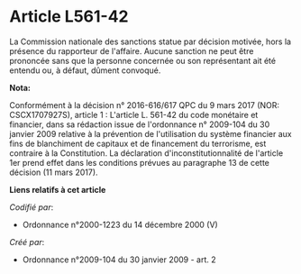 # Article L561-42

La Commission nationale des sanctions statue par décision motivée, hors la présence du rapporteur de l'affaire. Aucune
sanction ne peut être prononcée sans que la personne concernée ou son représentant ait été entendu ou, à défaut, dûment
convoqué.

**Nota:**

Conformément à la décision n° 2016-616/617 QPC du 9 mars 2017 (NOR: CSCX1707927S), article 1 : L'article L. 561-42 du code
monétaire et financier, dans sa rédaction issue de l'ordonnance n° 2009-104 du 30 janvier 2009 relative à la prévention de
l'utilisation du système financier aux fins de blanchiment de capitaux et de financement du terrorisme, est contraire à la
Constitution. La déclaration d'inconstitutionnalité de l'article 1er prend effet dans les conditions prévues au paragraphe 13
de cette décision (11 mars 2017).

**Liens relatifs à cet article**

_Codifié par_:

  - Ordonnance n°2000-1223 du 14 décembre 2000 (V)

_Créé par_:

  - Ordonnance n°2009-104 du 30 janvier 2009 - art. 2
